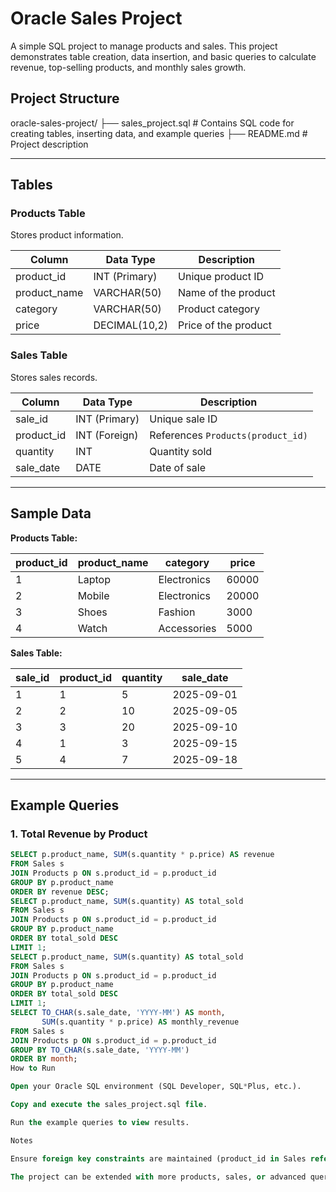 # Oracle Sales Project

A simple SQL project to manage products and sales. This project demonstrates table creation, data insertion, and basic queries to calculate revenue, top-selling products, and monthly sales growth.

## Project Structure

oracle-sales-project/
├── sales_project.sql # Contains SQL code for creating tables, inserting data, and example queries
├── README.md # Project description


---

## Tables

### **Products Table**
Stores product information.

| Column       | Data Type       | Description                  |
|-------------|----------------|------------------------------|
| product_id  | INT (Primary)  | Unique product ID            |
| product_name| VARCHAR(50)    | Name of the product          |
| category    | VARCHAR(50)    | Product category             |
| price       | DECIMAL(10,2)  | Price of the product         |

### **Sales Table**
Stores sales records.

| Column    | Data Type      | Description                        |
|-----------|----------------|------------------------------------|
| sale_id   | INT (Primary)  | Unique sale ID                     |
| product_id| INT (Foreign)  | References `Products(product_id)`  |
| quantity  | INT            | Quantity sold                       |
| sale_date | DATE           | Date of sale                        |

---

## Sample Data

**Products Table:**

| product_id | product_name | category    | price  |
|------------|--------------|------------|--------|
| 1          | Laptop       | Electronics| 60000  |
| 2          | Mobile       | Electronics| 20000  |
| 3          | Shoes        | Fashion    | 3000   |
| 4          | Watch        | Accessories| 5000   |

**Sales Table:**

| sale_id | product_id | quantity | sale_date   |
|---------|------------|---------|------------|
| 1       | 1          | 5       | 2025-09-01 |
| 2       | 2          | 10      | 2025-09-05 |
| 3       | 3          | 20      | 2025-09-10 |
| 4       | 1          | 3       | 2025-09-15 |
| 5       | 4          | 7       | 2025-09-18 |

---

## Example Queries

### 1. Total Revenue by Product
```sql
SELECT p.product_name, SUM(s.quantity * p.price) AS revenue
FROM Sales s
JOIN Products p ON s.product_id = p.product_id
GROUP BY p.product_name
ORDER BY revenue DESC;
SELECT p.product_name, SUM(s.quantity) AS total_sold
FROM Sales s
JOIN Products p ON s.product_id = p.product_id
GROUP BY p.product_name
ORDER BY total_sold DESC
LIMIT 1;
SELECT p.product_name, SUM(s.quantity) AS total_sold
FROM Sales s
JOIN Products p ON s.product_id = p.product_id
GROUP BY p.product_name
ORDER BY total_sold DESC
LIMIT 1;
SELECT TO_CHAR(s.sale_date, 'YYYY-MM') AS month,
       SUM(s.quantity * p.price) AS monthly_revenue
FROM Sales s
JOIN Products p ON s.product_id = p.product_id
GROUP BY TO_CHAR(s.sale_date, 'YYYY-MM')
ORDER BY month;
How to Run

Open your Oracle SQL environment (SQL Developer, SQL*Plus, etc.).

Copy and execute the sales_project.sql file.

Run the example queries to view results.

Notes

Ensure foreign key constraints are maintained (product_id in Sales references Products).

The project can be extended with more products, sales, or advanced queries like average revenue per category.
